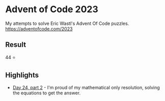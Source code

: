 # Advent of Code 2023

My attempts to solve Eric Wastl's Advent Of Code puzzles.  
<https://adventofcode.com/2023>

## Result

44 ⭐

## Highlights

- [Day 24, part 2](./Python3/Day24/part2.pdf) - I'm proud of my mathematical only resolution, solving the equations to get the answer.
